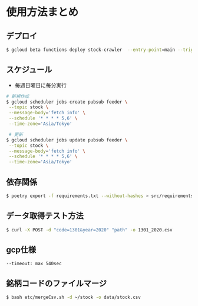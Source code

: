 # 使用方法まとめ
## デプロイ

```bash
$ gcloud beta functions deploy stock-crawler  --entry-point=main --trigger-topic=stock --env-vars-file=env.yaml --source=src --runtime=python38 --timeout=300
```

## スケジュール
- 毎週日曜日に毎分実行
```bash
# 新規作成
$ gcloud scheduler jobs create pubsub feeder \
 --topic stock \
 --message-body='fetch info' \
 --schedule '* * * * 5,6' \
 --time-zone='Asia/Tokyo'

 # 更新
$ gcloud scheduler jobs update pubsub feeder \
 --topic stock \
 --message-body='fetch info' \
 --schedule '* * * * 5,6' \
 --time-zone='Asia/Tokyo'
```
## 依存関係

```bash
$ poetry export -f requirements.txt --without-hashes > src/requirements.txt

```

## データ取得テスト方法

```bash
$ curl -X POST -d "code=1301&year=2020" "path" -o 1301_2020.csv
```

## gcp仕様
```
--timeout: max 540sec
```

## 銘柄コードのファイルマージ
```bash
$ bash etc/mergeCsv.sh -d ~/stock -o data/stock.csv 
```